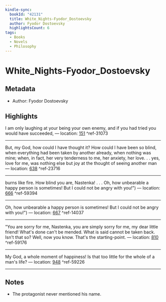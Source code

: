 ```yaml
---
kindle-sync:
  bookId: "42131"
  title: White_Nights-Fyodor_Dostoevsky
  author: Fyodor Dostoevsky
  highlightsCount: 6
tags:
  - Books
  - Novels
  - Philosophy
---
```

# White_Nights-Fyodor_Dostoevsky
## Metadata
* Author: Fyodor Dostoevsky

## Highlights
I am only laughing at your being your own enemy, and if you had tried you would have succeeded, — location: [151]() ^ref-31073

---
But, my God, how could I have thought it? How could I have been so blind, when everything had been taken by another already, when nothing was mine; when, in fact, her very tenderness to me, her anxiety, her love. . . yes, love for me, was nothing else but joy at the thought of seeing another man — location: [638]() ^ref-23716

---
burns like fire. How blind you are, Nastenka! . . . Oh, how unbearable a happy person is sometimes! But I could not be angry with you!") — location: [666]() ^ref-59394

---
Oh, how unbearable a happy person is sometimes! But I could not be angry with you!") — location: [667]() ^ref-14037

---
"You are sorry for me, Nastenka, you are simply sorry for me, my dear little friend! What's done can't be mended. What is said cannot be taken back. Isn't that so? Well, now you know. That's the starting-point. — location: [810]() ^ref-59176

---
My God, a whole moment of happiness! Is that too little for the whole of a man's life? — location: [948]() ^ref-59226

---

## Notes
- The protagonist never mentioned his name.